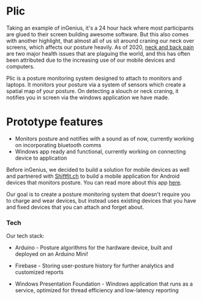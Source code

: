 # Plic

Taking an example of inGenius, it's a 24 hour hack where most participants are glued to their screen building awesome software. But this also comes with another highlight, that almost all of us sit around craning our neck over screens, which affects our posture heavily. 
As of 2020, [neck and back pain][ws] are two major health issues that are plaguing the world, and this has often been attributed due to the increasing use of our mobile devices and computers.

Plic is a posture monitoring system designed to attach to monitors and laptops. It monitors your posture via a system of sensors which create a spatial map of your posture. On detecting a slouch or neck craning, it notifies you in screen via the windows application we have made.

# Prototype features

  - Monitors posture and notifies with a sound as of now, currently working on incorporating bluetooth comms
  - Windows app ready and functional, currently working on connecting device to application


Before inGenius, we decided to build a solution for mobile devices as well and partnered with [Shiftfit.ch][tc] to build a mobile application for Android devices that monitors posture. You can read more about this app [here][plicly].

Our goal is to create a posture monitoring system that doesn't require you to charge and wear devices, but instead uses existing devices that you have and fixed devices that you can attach and forget about.

### Tech

Our tech stack:

* Arduino - Posture algorithms for the hardware device, built and deployed on an Arduino Mini!
* Firebase - Storing user-posture history for further analytics and customized reports
* Windows Presentation Foundation - Windows application that runs as a service, optimized for thread efficiency and low-latency reporting




   [ws]: <https://www.practicalpainmanagement.com/patient/conditions/low-back-pain/about-back-spine-neck-shoulder-pain-statistics>
   [plicly]:<https://www.plicly.com>
   [tc]: <http://shiftfit.ch/>
  
